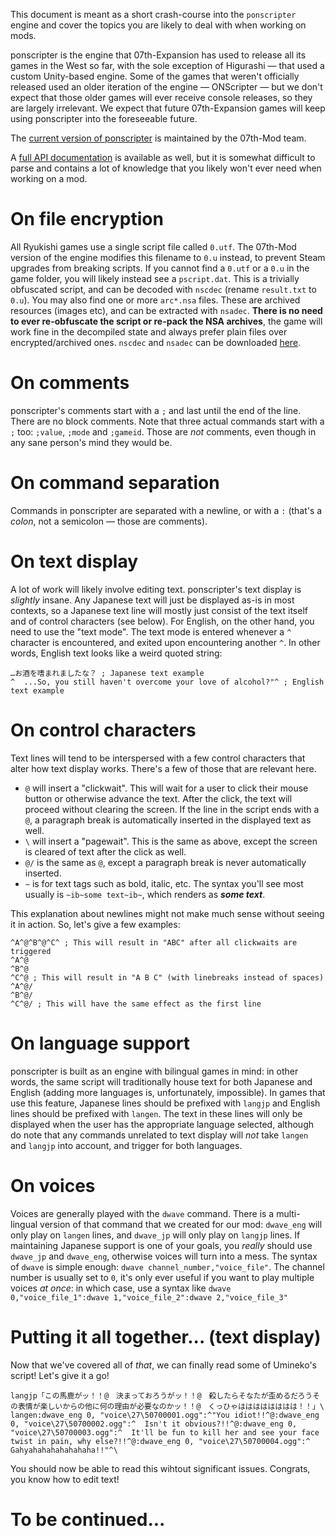 This document is meant as a short crash-course into the `ponscripter` engine and cover the topics you are likely to deal with when working on mods.

ponscripter is the engine that 07th-Expansion has used to release all its games in the West so far, with the sole exception of Higurashi &mdash; that used a custom Unity-based engine. Some of the games that weren't officially released used an older iteration of the engine &mdash; ONScripter &mdash; but we don't expect that those older games will ever receive console releases, so they are largely irrelevant. We expect that future 07th-Expansion games will keep using ponscripter into the foreseeable future.

The [current version of ponscripter](https://github.com/07th-mod/ponscripter-fork) is maintained by the 07th-Mod team.

A [full API documentation](/api/ ':ignore') is available as well, but it is somewhat difficult to parse and contains a lot of knowledge that you likely won't ever need when working on a mod.

# On file encryption

All Ryukishi games use a single script file called `0.utf`. The 07th-Mod version of the engine modifies this filename to `0.u` instead, to prevent Steam upgrades from breaking scripts. If you cannot find a `0.utf` or a `0.u` in the game folder, you will likely instead see a `pscript.dat`. This is a trivially obfuscated script, and can be decoded with `nscdec` (rename `result.txt` to `0.u`). You may also find one or more `arc*.nsa` files. These are archived resources (images etc), and can be extracted with `nsadec`. **There is no need to ever re-obfuscate the script or re-pack the NSA archives**, the game will work fine in the decompiled state and always prefer plain files over encrypted/archived ones. `nscdec` and `nsadec` can be downloaded [here](/onscrtools.zip ':ignore').

# On comments
ponscripter's comments start with a `;` and last until the end of the line. There are no block comments. Note that three actual commands start with a `;` too: `;value`, `;mode` and `;gameid`. Those are *not* comments, even though in any sane person's mind they would be.

# On command separation
Commands in ponscripter are separated with a newline, or with a `:` (that's a *colon*, not a semicolon &mdash; those are comments).

# On text display

A lot of work will likely involve editing text. ponscripter's text display is *slightly* insane. Any Japanese text will just be displayed as-is in most contexts, so a Japanese text line will mostly just consist of the text itself and of control characters (see below). For English, on the other hand, you need to use the "text mode". The text mode is entered whenever a `^` character is encountered, and exited upon encountering another `^`. In other words, English text looks like a weird quoted string:

```
…お酒を嗜まれましたな？ ; Japanese text example
^  ...So, you still haven't overcome your love of alcohol?"^ ; English text example
```

# On control characters

Text lines will tend to be interspersed with a few control characters that alter how text display works. There's a few of those that are relevant here.

- `@` will insert a "clickwait". This will wait for a user to click their mouse button or otherwise advance the text. After the click, the text will proceed without clearing the screen. If the line in the script ends with a `@`, a paragraph break is automatically inserted in the displayed text as well.
- `\` will insert a "pagewait". This is the same as above, except the screen is cleared of text after the click as well.
- `@/` is the same as `@`, except a paragraph break is never automatically inserted.
- `~` is for text tags such as bold, italic, etc. The syntax you'll see most usually is `~ib~some text~ib~`, which renders as ***some text***.

This explanation about newlines might not make much sense without seeing it in action. So, let's give a few examples:

```
^A^@^B^@^C^ ; This will result in "ABC" after all clickwaits are triggered
^A^@
^B^@
^C^@ ; This will result in "A B C" (with linebreaks instead of spaces)
^A^@/
^B^@/
^C^@/ ; This will have the same effect as the first line
```

# On language support
ponscripter is built as an engine with bilingual games in mind: in other words, the same script will traditionally house text for both Japanese and English (adding more languages is, unfortunately, impossible). In games that use this feature, Japanese lines should be prefixed with `langjp` and English lines should be prefixed with `langen`. The text in these lines will only be displayed when the user has the appropriate language selected, although do note that any commands unrelated to text display will *not* take `langen` and `langjp` into account, and trigger for both languages.

# On voices
Voices are generally played with the `dwave` command. There is a multi-lingual version of that command that we created for our mod: `dwave_eng` will only play on `langen` lines, and `dwave_jp` will only play on `langjp` lines. If maintaining Japanese support is one of your goals, you *really* should use `dwave_jp` and `dwave_eng`, otherwise voices will turn into a mess.
The syntax of `dwave` is simple enough: `dwave channel_number,"voice_file"`. The channel number is usually set to `0`, it's only ever useful if you want to play multiple voices *at once*: in which case, use a syntax like `dwave 0,"voice_file_1":dwave 1,"voice_file_2":dwave 2,"voice_file_3"`

# Putting it all together... (text display)

Now that we've covered all of *that*, we can finally read some of Umineko's script! Let's give it a go!

```
langjp「この馬鹿がッ！！@　決まっておろうがッ！！@　殺したらそなたが歪めるだろうその表情が楽しいからの他に何の理由が必要なのかッ！！@　くっひゃはははははははは！！」\
langen:dwave_eng 0, "voice\27\50700001.ogg":^"You idiot!!^@:dwave_eng 0, "voice\27\50700002.ogg":^  Isn't it obvious?!!^@:dwave_eng 0, "voice\27\50700003.ogg":^  It'll be fun to kill her and see your face twist in pain, why else?!!^@:dwave_eng 0, "voice\27\50700004.ogg":^  Gahyahahahahahahaha!!"^\
```

You should now be able to read this wihtout significant issues. Congrats, you know how to edit text!

# To be continued...

